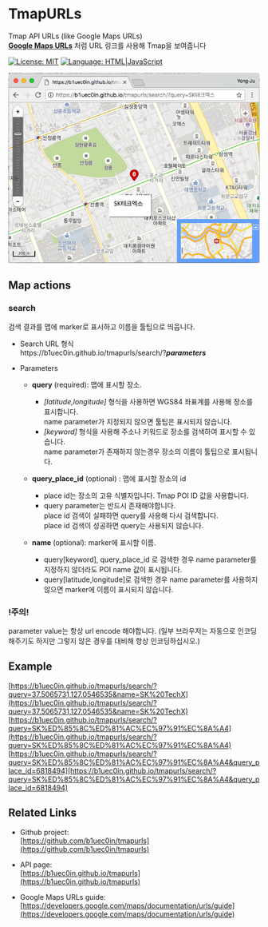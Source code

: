 # TmapURLs

Tmap API URLs  (like Google Maps URLs)<br/>
**[Google Maps URLs](https://developers.google.com/maps/documentation/urls/guide)** 처럼 URL 링크를 사용해 Tmap을 보여줍니다

[![License: MIT](https://img.shields.io/badge/license-MIT-000000.svg)](LICENSE)
[![Language: HTML\|JavaScript](https://img.shields.io/badge/language-HTML\|JavaScript-84acfe.svg)](https://github.com/b1uec0in/tmapurls)

![screenshot 1](screenshot/search.png "search by query")

## Map actions
### search
검색 결과를 맵에 marker로 표시하고 이름을 툴팁으로 띄웁니다.

* Search URL 형식<br/>
  https<i></i>://b1uec0in.github.io/tmapurls/search/?***parameters***

* Parameters<br/>
  * **query** (required): 맵에 표시할 장소.<br/>
    * *[latitude,longitude]* 형식을 사용하면 WGS84 좌표계를 사용해 장소를 표시합니다.<br/>
      name parameter가 지정되지 않으면 툴팁은 표시되지 않습니다.
    * *[keyword]* 형식을 사용해 주소나 키워드로 장소를 검색하여 표시할 수 있습니다.<br/> 
      name parameter가 존재하지 않는경우 장소의 이름이 툴팁으로 표시됩니다.

  * **query_place_id** (optional) : 맵에 표시할 장소의 id<br/>
    * place id는 장소의 고유 식별자입니다. Tmap POI ID 값을 사용합니다.
    * query parameter는 반드시 존재해야합니다. <br/>
      place id 검색이 실패하면 query를 사용해 다시 검색합니다.<br/>
      place id 검색이 성공하면 query는 사용되지 않습니다.<br/>
  
  * **name** (optional): marker에 표시할 이름.
    * query[keyword], query_place_id 로 검색한 경우 name parameter를 지정하지 않더라도 POI name 값이 표시됩니다.
    * query[latitude,longitude]로 검색한 경우 name parameter를 사용하지 않으면 marker에 이름이 표시되지 않습니다.

### !주의! ###
parameter value는 항상 url encode 해야합니다. (일부 브라우저는 자동으로 인코딩해주기도 하지만 그렇지 않은 경우를 대비해 항상 인코딩하십시오.)


## Example
[https://b1uec0in.github.io/tmapurls/search/?query=37.5065731,127.0546535&name=SK%20TechX](https://b1uec0in.github.io/tmapurls/search/?query=37.5065731,127.0546535&name=SK%20TechX)<br/>
[https://b1uec0in.github.io/tmapurls/search/?query=SK%ED%85%8C%ED%81%AC%EC%97%91%EC%8A%A4](https://b1uec0in.github.io/tmapurls/search/?query=SK%ED%85%8C%ED%81%AC%EC%97%91%EC%8A%A4)<br/>
[https://b1uec0in.github.io/tmapurls/search/?query=SK%ED%85%8C%ED%81%AC%EC%97%91%EC%8A%A4&query_place_id=6818494](https://b1uec0in.github.io/tmapurls/search/?query=SK%ED%85%8C%ED%81%AC%EC%97%91%EC%8A%A4&query_place_id=6818494)


## Related Links
* Github project:<br/>
[https://github.com/b1uec0in/tmapurls](https://github.com/b1uec0in/tmapurls)

* API page:<br/>
[https://b1uec0in.github.io/tmapurls](https://b1uec0in.github.io/tmapurls)

* Google Maps URLs guide:<br/>
[https://developers.google.com/maps/documentation/urls/guide](https://developers.google.com/maps/documentation/urls/guide)
